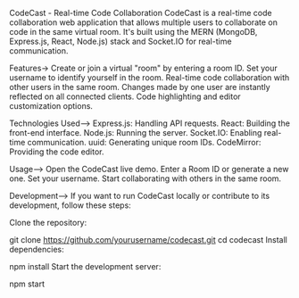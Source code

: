 CodeCast - Real-time Code Collaboration
CodeCast is a real-time code collaboration web application that allows multiple users to collaborate on code in the same virtual room. It's built using the MERN (MongoDB, Express.js, React, Node.js) stack and Socket.IO for real-time communication.



Features->
Create or join a virtual "room" by entering a room ID.
Set your username to identify yourself in the room.
Real-time code collaboration with other users in the same room.
Changes made by one user are instantly reflected on all connected clients.
Code highlighting and editor customization options.



Technologies Used-->
Express.js: Handling API requests.
React: Building the front-end interface.
Node.js: Running the server.
Socket.IO: Enabling real-time communication.
uuid: Generating unique room IDs.
CodeMirror: Providing the code editor.



Usage-->
Open the CodeCast live demo.
Enter a Room ID or generate a new one.
Set your username.
Start collaborating with others in the same room.


Development-->
If you want to run CodeCast locally or contribute to its development, follow these steps:

Clone the repository:

git clone https://github.com/yourusername/codecast.git
cd codecast
Install dependencies:

npm install
Start the development server:

npm start
